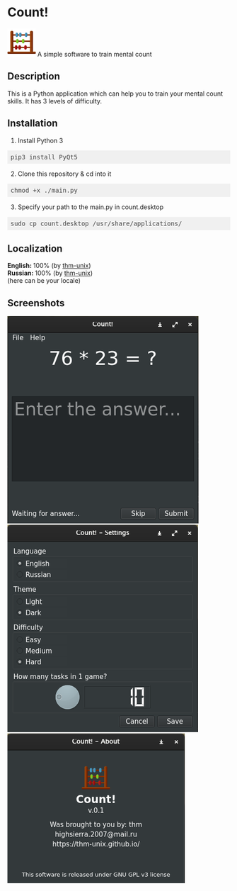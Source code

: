# Count!
<img src="assets/icon.png">
A simple software to train mental count

## Description
This is a Python application which can help you to train your mental count skills. It has 3 levels of difficulty.

## Installation
1. Install Python 3
<pre class="hljs" style="display: block; overflow-x: auto; padding: 0.5em; background: rgb(240, 240, 240) none repeat scroll 0% 0%; color: rgb(68, 68, 68);">pip3 install PyQt5</pre>
2. Clone this repository & cd into it
<pre class="hljs" style="display: block; overflow-x: auto; padding: 0.5em; background: rgb(240, 240, 240) none repeat scroll 0% 0%; color: rgb(68, 68, 68);">chmod +x ./main.py</pre>
3. Specify your path to the main.py in count.desktop
<pre class="hljs" style="display: block; overflow-x: auto; padding: 0.5em; background: rgb(240, 240, 240) none repeat scroll 0% 0%; color: rgb(68, 68, 68);">sudo cp count.desktop /usr/share/applications/</pre>

## Localization
<b>English: </b> 100% (by <a href="https://github.com/thm-unix/">thm-unix</a>) <br> 
<b>Russian: </b> 100% (by <a href="https://github.com/thm-unix/">thm-unix</a>) <br> 
(here can be your locale)

## Screenshots
<img src="repo_images/mainwindow.png">
<img src="repo_images/settings.png">
<img src="repo_images/about.png">
